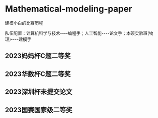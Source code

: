 # Mathematical-modeling-paper

建模小白的比赛历程

队伍配置：计算机科学与技术----编程手；人工智能----论文手；本硕实验班(物理)----建模手

## 2023妈妈杯C题二等奖

## 2023华数杯C题二等奖

## 2023深圳杯未提交论文

## 2023国赛国家级二等奖
